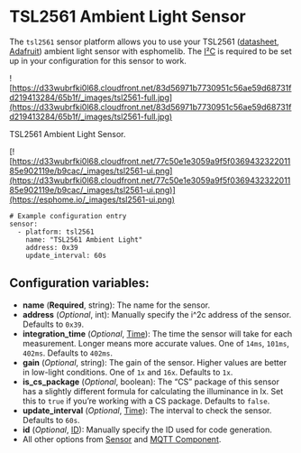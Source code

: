 # TSL2561 Ambient Light Sensor

The `tsl2561` sensor platform allows you to use your TSL2561 ([datasheet](https://cdn-shop.adafruit.com/datasheets/TSL2561.pdf), [Adafruit](https://www.adafruit.com/product/439)) ambient light sensor with esphomelib. The [I²C](https://esphome.io/components/i2c#i2c) is required to be set up in your configuration for this sensor to work.

![https://d33wubrfki0l68.cloudfront.net/83d56971b7730951c56ae59d68731fd219413284/65b1f/_images/tsl2561-full.jpg](https://d33wubrfki0l68.cloudfront.net/83d56971b7730951c56ae59d68731fd219413284/65b1f/_images/tsl2561-full.jpg)

TSL2561 Ambient Light Sensor.

[![https://d33wubrfki0l68.cloudfront.net/77c50e1e3059a9f5f036943232201185e902119e/b9cac/_images/tsl2561-ui.png](https://d33wubrfki0l68.cloudfront.net/77c50e1e3059a9f5f036943232201185e902119e/b9cac/_images/tsl2561-ui.png)](https://esphome.io/_images/tsl2561-ui.png)

```
# Example configuration entry
sensor:
  - platform: tsl2561
    name: "TSL2561 Ambient Light"
    address: 0x39
    update_interval: 60s
```

## Configuration variables:

- **name** (**Required**, string): The name for the sensor.
- **address** (*Optional*, int): Manually specify the i^2c address of the sensor. Defaults to `0x39`.
- **integration_time** (*Optional*, [Time](https://esphome.io/guides/configuration-types#config-time)): The time the sensor will take for each measurement. Longer means more accurate values. One of `14ms`, `101ms`, `402ms`. Defaults to `402ms`.
- **gain** (*Optional*, string): The gain of the sensor. Higher values are better in low-light conditions. One of `1x` and `16x`. Defaults to `1x`.
- **is_cs_package** (*Optional*, boolean): The “CS” package of this sensor has a slightly different formula for calculating the illuminance in lx. Set this to `true` if you’re working with a CS package. Defaults to `false`.
- **update_interval** (*Optional*, [Time](https://esphome.io/guides/configuration-types#config-time)): The interval to check the sensor. Defaults to `60s`.
- **id** (*Optional*, [ID](https://esphome.io/guides/configuration-types#config-id)): Manually specify the ID used for code generation.
- All other options from [Sensor](https://esphome.io/components/sensor/#config-sensor) and [MQTT Component](https://esphome.io/components/mqtt#config-mqtt-component).